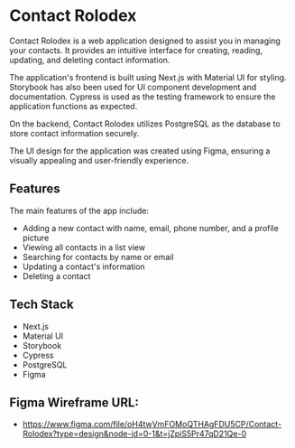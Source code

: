 # Contact Rolodex

Contact Rolodex is a web application designed to assist you in managing your contacts. It provides an intuitive interface for creating, reading, updating, and deleting contact information.

The application's frontend is built using Next.js with Material UI for styling. Storybook has also been used for UI component development and documentation. Cypress is used as the testing framework to ensure the application functions as expected.

On the backend, Contact Rolodex utilizes PostgreSQL as the database to store contact information securely.

The UI design for the application was created using Figma, ensuring a visually appealing and user-friendly experience.

## Features
The main features of the app include:

- Adding a new contact with name, email, phone number, and a profile picture
- Viewing all contacts in a list view
- Searching for contacts by name or email
- Updating a contact's information
- Deleting a contact

## Tech Stack
- Next.js
- Material UI
- Storybook
- Cypress
- PostgreSQL
- Figma

## Figma Wireframe URL:
- https://www.figma.com/file/oH4twVmFOMoQTHAgFDU5CP/Contact-Rolodex?type=design&node-id=0-1&t=jZpiS5Pr47qD21Qe-0
